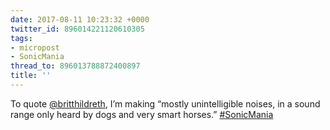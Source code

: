 ```yaml
---
date: 2017-08-11 10:23:32 +0000
twitter_id: 896014221120610305
tags:
- micropost
- SonicMania
thread_to: 896013788872400897
title: ''
---
```


To quote [@britthildreth](https://twitter.com/britthildreth), I’m making “mostly unintelligible noises, in a sound range only heard by dogs and very smart horses.” [#SonicMania](https://twitter.com/hashtag/SonicMania)
